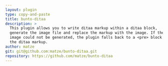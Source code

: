 ```yaml
---
layout: plugin
type: copy-and-paste
title: bunto-ditaa
description: >
  This plugin allows you to write ditaa markup within a ditaa block,
  generate the image file and replace the markup with the image. If the
  image could not be generated, the plugin falls back to a <pre> block with
  the ditaa markup.
author: matze
git: git@github.com:matze/bunto-ditaa.git
repository: https://github.com/matze/bunto-ditaa
---
```

